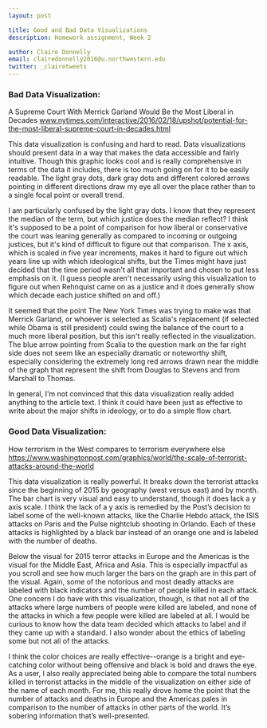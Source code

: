 ```yaml
---
layout: post

title: Good and Bad Data Visualizations
description: Homework assignment, Week 2

author: Claire Donnelly
email: clairedonnelly2016@u.northwestern.edu
twitter: _clairetweets
---
```


### Bad Data Visualization: 
A Supreme Court With Merrick Garland Would Be the Most Liberal in Decades
www.nytimes.com/interactive/2016/02/18/upshot/potential-for-the-most-liberal-supreme-court-in-decades.html

This data visualization is confusing and hard to read. Data visualizations should present data in a way that makes the data accessible and fairly intuitive. Though this graphic looks cool and is really comprehensive in terms of the data it includes, there is too much going on for it to be easily readable. The light gray dots, dark gray dots and different colored arrows pointing in different directions draw my eye all over the place rather than to a single focal point or overall trend. 

I am particularly confused by the light gray dots. I know that they represent the median of the term, but which justice does the median reflect? I think it's supposed to be a point of comparison for how liberal or conservative the court was leaning generally as compared to incoming or outgoing justices, but it's kind of difficult to figure out that comparison. The x axis, which is scaled in five year increments, makes it hard to figure out which years line up with which ideological shifts, but the Times might have just decided that the time period wasn't all that important and chosen to put less emphasis on it. (I guess people aren't necessarily using this visualization to figure out when Rehnquist came on as a justice and it does generally show which decade each justice shifted on and off.)

It seemed that the point The New York Times was trying to make was that Merrick Garland, or whoever is selected as Scalia's replacement (if selected while Obama is still president) could swing the balance of the court to a much more liberal position, but this isn't really reflected in the visualization. The blue arrow pointing from Scalia to the question mark on the far right side does not seem like an especially dramatic or noteworthy shift, especially considering the extremely long red arrows drawn near the middle of the graph that represent the shift from Douglas to Stevens and from Marshall to Thomas. 

In general, I'm not convinced that this data visualization really added anything to the article text. I think it could have been just as effective to write about the major shifts in ideology, or to do a simple flow chart.  

### Good Data Visualization:
How terrorism in the West compares to terrorism everywhere else
https://www.washingtonpost.com/graphics/world/the-scale-of-terrorist-attacks-around-the-world

This data visualization is really powerful. It breaks down the terrorist attacks since the beginning of 2015 by geography (west versus east) and by month. The bar chart is very visual and easy to understand, though it does lack a y axis scale. I think the lack of a y axis is remedied by the Post’s decision to label some of the well-known attacks, like the Charlie Hebdo attack, the ISIS attacks on Paris and the Pulse nightclub shooting in Orlando. Each of these attacks is highlighted by a black bar instead of an orange one and is labeled with the number of deaths. 

Below the visual for 2015 terror attacks in Europe and the Americas is the visual for the Middle East, Africa and Asia. This is especially impactful as you scroll and see how much larger the bars on the graph are in this part of the visual. Again, some of the notorious and most deadly attacks are labeled with black indicators and the number of people killed in each attack. One concern I do have with this visualization, though, is that not all of the attacks where large numbers of people were killed are labeled, and none of the attacks in which a few people were killed are labeled at all. I would be curious to know how the data team decided which attacks to label and if they came up with a standard. I also wonder about the ethics of labeling some but not all of the attacks. 

I think the color choices are really effective--orange is a bright and eye-catching color without being offensive and black is bold and draws the eye. As a user, I also really appreciated being able to compare the total numbers killed in terrorist attacks in the middle of the visualization on either side of the name of each month. For me, this really drove home the point that the number of attacks and deaths in Europe and the Americas pales in comparison to the number of attacks in other parts of the world. It’s sobering information that’s well-presented. 
